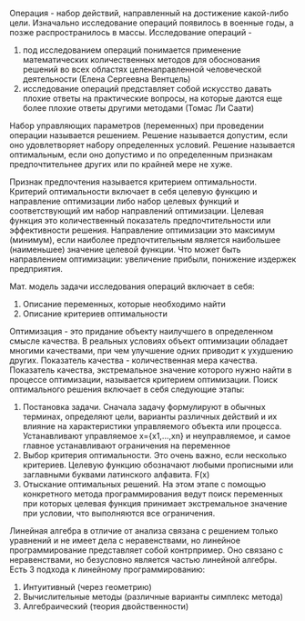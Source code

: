 Операция - набор действий, направленный на достижение какой-либо цели.
Изначально исследование операций появилось в военные годы, а позже распространилось в массы.
Исследование операций - 
1. под исследованием операций понимается применение математических количественных методов для обоснования решений во всех областях целенаправленной человеческой деятельности (Елена Сергеевна Вентцель)
2. исследование операций представляет собой искусство давать плохие ответы на практические вопросы, на которые даются еще более плохие ответы другими методами (Томас Ли Саати)

Набор управляющих параметров (переменных) при проведении операции называется решением. Решение называется допустим, если оно удовлетворяет набору определенных условий.
Решение называется оптимальным, если оно допустимо и по определенным признакам предпочтительнее других или по крайней мере не хуже.

Признак предпочтения называется критерием оптимальности.
Критерий оптимальности включает в себя целевую функцию и направление оптимизации либо набор целевых функций и соответствующий им набор направлений оптимизации.
Целевая функция это количественный показатель предпочтительности или эффективности решения.
Направление оптимизации это максимум (минимум), если наиболее предпочтительным является наибольшее (наименьшее) значение целевой функции.
Что может быть направлением оптимизации: увеличение прибыли, понижение издержек предприятия.

Мат. модель задачи исследования операций включает в себя:
1. Описание переменных, которые необходимо найти
2. Описание критериев оптимальности

Оптимизация - это придание объекту наилучшего в определенном смысле качества.
В реальных условиях объект оптимизации обладает многими качествами, при чем улучшение одних приводит к ухудшению других.
Показатель качества - количественная мера качества.
Показатель качества, экстремальное значение которого нужно найти в процессе оптимизации, называется критерием оптимизации.
Поиск оптимального решения включает в себя следующие этапы:
1. Постановка задачи. Сначала задачу формулируют в обычных терминах, определяют цели, варианты различных действий и их влияние на характеристики управляемого объекта или процесса. Устанавливают управляемое x={x1,...,xn} и неуправляемое, и самое главное устанавливают ограничения на переменное
2. Выбор критерия оптимальности. Это очень важно, если несколько критериев. Целевую функцию обозначают любыми прописными или заглавными буквами латинского алфавита. F(x)
3. Отыскание оптимальных решений. На этом этапе с помощью конкретного метода программирования ведут поиск переменных при которых целевая функция принимает экстремальное значение при условии, что выполняются все ограничения.

Линейная алгебра в отличие от анализа связана с решением только уравнений и не имеет дела с неравенствами, но линейное программирование представляет собой контрпример. Оно связано с неравенствами, но безусловно является частью линейной алгебры. Есть 3 подхода к линейному программированию:
1. Интуитивный (через геометрию)
2. Вычислительные методы (различные варианты симплекс метода)
3. Алгебраический (теория двойственности)
